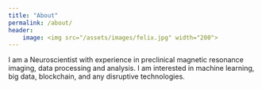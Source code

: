 ```yaml
---
title: "About"
permalink: /about/
header:
    image: <img src="/assets/images/felix.jpg" width="200">
---
```


I am a Neuroscientist with experience in preclinical magnetic resonance imaging, data processing and analysis. I am interested in machine learning, big data, blockchain, and any disruptive technologies.
